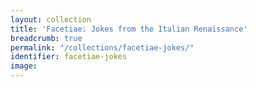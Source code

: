 ```yaml
---
layout: collection
title: 'Facetiae: Jokes from the Italian Renaissance'
breadcrumb: true
permalink: "/collections/facetiae-jokes/"
identifier: facetiae-jokes
image: 
---
```

